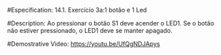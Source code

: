 #Especification:
14.1. Exercício 3a:1 botão e 1 Led

#Description: 
Ao pressionar o botão S1 deve acender o LED1. Se o botão não estiver pressionado, o LED1 deve se manter apagado.

#Demostrative Video: https://youtu.be/UfQgNDJApys